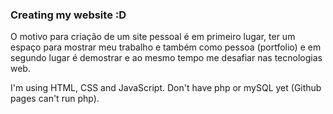 ### Creating my website :D

O motivo para criação de um site pessoal é em primeiro lugar, ter um espaço para mostrar meu trabalho e também como pessoa (portfolio) e em segundo lugar é demostrar e ao mesmo tempo me desafiar nas tecnologias web.

I'm using HTML, CSS and JavaScript. Don't have php or mySQL yet (Github pages can't run php).
